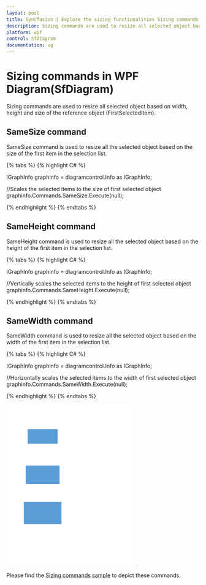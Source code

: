 ```yaml
---
layout: post
title: Syncfusion | Explore the sizing functionalities Sizing commands.
description: Sizing commands are used to resize all selected object based on width, height and size of the reference object (FirstSelectedItem). 
platform: wpf
control: SfDiagram
documentation: ug
---
```


# Sizing commands in WPF Diagram(SfDiagram)

Sizing commands are used to resize all selected object based on width, height and size of the reference object (FirstSelectedItem).

## SameSize command

SameSize command is used to resize all the selected object based on the size of the first item in the selection list.

{% tabs %}
{% highlight C# %}

IGraphInfo graphinfo = diagramcontrol.Info as IGraphInfo;

//Scales the selected items to the size of first selected object
graphinfo.Commands.SameSize.Execute(null);

{% endhighlight %}
{% endtabs %}

## SameHeight command

SameHeight command is used to resize all the selected object based on the height of the first item in the selection list.

{% tabs %}
{% highlight C# %}

IGraphInfo graphinfo = diagramcontrol.Info as IGraphInfo;

//Vertically scales the selected items to the height of first selected object
graphinfo.Commands.SameHeight.Execute(null);

{% endhighlight %}
{% endtabs %}

## SameWidth command

SameWidth command is used to resize all the selected object based on the width of the first item in the selection list.

{% tabs %}
{% highlight C# %}

IGraphInfo graphinfo = diagramcontrol.Info as IGraphInfo;

//Horizontally scales the selected items to the width of first selected object
graphinfo.Commands.SameWidth.Execute(null);

{% endhighlight %}
{% endtabs %}

![Sizing commands](Commands_Images/Commands_img5.gif)

Please find the [Sizing commands sample](https://github.com/SyncfusionExamples/WPF-Diagram-Examples/tree/master/Samples/Commands/Sizing%20Commands) to depict these commands.